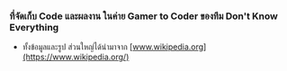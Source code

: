 ### ที่จัดเก็บ Code และผลงาน ในค่าย Gamer to Coder ของทีม Don't Know Everything
- ทั้งข้อมูลและรูป ส่วนใหญ่ได้นำมาจาก [www.wikipedia.org](https://www.wikipedia.org/)
